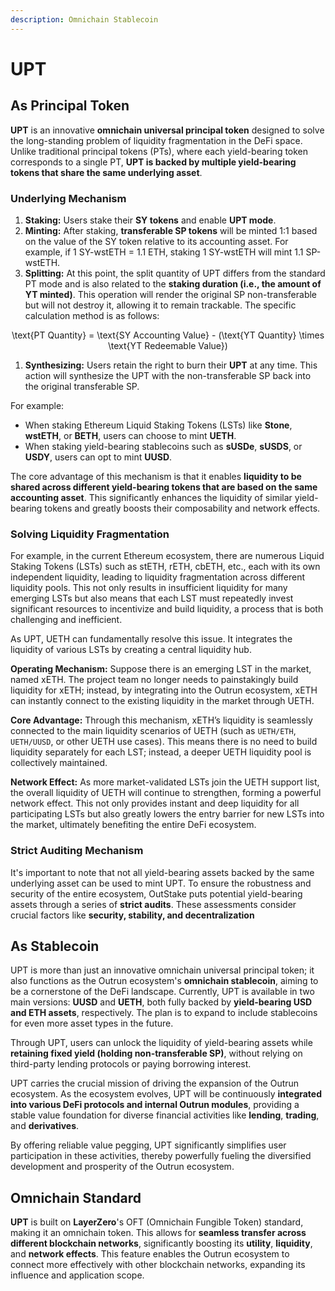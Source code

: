 ```yaml
---
description: Omnichain Stablecoin
---
```


# UPT

## **As Principal Token**

**UPT** is an innovative **omnichain universal principal token** designed to solve the long-standing problem of liquidity fragmentation in the DeFi space. Unlike traditional principal tokens (PTs), where each yield-bearing token corresponds to a single PT, **UPT is backed by multiple yield-bearing tokens that share the same underlying asset**.

### **Underlying Mechanism**

1. **Staking:** Users stake their **SY tokens** and enable **UPT mode**.
2. **Minting:** After staking, **transferable SP tokens** will be minted 1:1 based on the value of the SY token relative to its accounting asset. For example, if 1 SY-wstETH = 1.1 ETH, staking 1 SY-wstETH will mint 1.1 SP-wstETH.
3. **Splitting:** At this point, the split quantity of UPT differs from the standard PT mode and is also related to the **staking duration (i.e., the amount of YT minted)**. This operation will render the original SP non-transferable but will not destroy it, allowing it to remain trackable. The specific calculation method is as follows:

<p align="center"><span class="math">\text{PT Quantity} = \text{SY Accounting Value} - (\text{YT Quantity} \times \text{YT Redeemable Value})</span></p>

1. **Synthesizing:** Users retain the right to burn their **UPT** at any time. This action will synthesize the UPT with the non-transferable SP back into the original transferable SP.

For example:

* When staking Ethereum Liquid Staking Tokens (LSTs) like **Stone**, **wstETH**, or **BETH**, users can choose to mint **UETH**.
* When staking yield-bearing stablecoins such as **sUSDe**, **sUSDS**, or **USDY**, users can opt to mint **UUSD**.

The core advantage of this mechanism is that it enables **liquidity to be shared across different yield-bearing tokens that are based on the same accounting asset**. This significantly enhances the liquidity of similar yield-bearing tokens and greatly boosts their composability and network effects.

### **Solving Liquidity Fragmentation**

For example, in the current Ethereum ecosystem, there are numerous Liquid Staking Tokens (LSTs) such as stETH, rETH, cbETH, etc., each with its own independent liquidity, leading to liquidity fragmentation across different liquidity pools. This not only results in insufficient liquidity for many emerging LSTs but also means that each LST must repeatedly invest significant resources to incentivize and build liquidity, a process that is both challenging and inefficient.

As UPT, UETH can fundamentally resolve this issue. It integrates the liquidity of various LSTs by creating a central liquidity hub.

**Operating Mechanism:** Suppose there is an emerging LST in the market, named xETH. The project team no longer needs to painstakingly build liquidity for xETH; instead, by integrating into the Outrun ecosystem, xETH can instantly connect to the existing liquidity in the market through UETH.

**Core Advantage:** Through this mechanism, xETH’s liquidity is seamlessly connected to the main liquidity scenarios of UETH (such as `UETH/ETH`, `UETH/UUSD`, or other UETH use cases). This means there is no need to build liquidity separately for each LST; instead, a deeper UETH liquidity pool is collectively maintained.

**Network Effect:** As more market-validated LSTs join the UETH support list, the overall liquidity of UETH will continue to strengthen, forming a powerful network effect. This not only provides instant and deep liquidity for all participating LSTs but also greatly lowers the entry barrier for new LSTs into the market, ultimately benefiting the entire DeFi ecosystem.

### **Strict Auditing Mechanism**

It's important to note that not all yield-bearing assets backed by the same underlying asset can be used to mint UPT. To ensure the robustness and security of the entire ecosystem, OutStake puts potential yield-bearing assets through a series of **strict audits**. These assessments consider crucial factors like **security, stability, and decentralization**

## **As Stablecoin**

UPT is more than just an innovative omnichain universal principal token; it also functions as the Outrun ecosystem's **omnichain stablecoin**, aiming to be a cornerstone of the DeFi landscape. Currently, UPT is available in two main versions: **UUSD** and **UETH**, both fully backed by **yield-bearing USD and ETH assets**, respectively. The plan is to expand to include stablecoins for even more asset types in the future.

Through UPT, users can unlock the liquidity of yield-bearing assets while **retaining fixed yield (holding non-transferable SP)**, without relying on third-party lending protocols or paying borrowing interest.

UPT carries the crucial mission of driving the expansion of the Outrun ecosystem. As the ecosystem evolves, UPT will be continuously **integrated into various DeFi protocols and internal Outrun modules**, providing a stable value foundation for diverse financial activities like **lending**, **trading**, and **derivatives**.

By offering reliable value pegging, UPT significantly simplifies user participation in these activities, thereby powerfully fueling the diversified development and prosperity of the Outrun ecosystem.

## Omnichain Standard

**UPT** is built on **LayerZero**'s OFT (Omnichain Fungible Token) standard, making it an omnichain token. This allows for **seamless transfer across different blockchain networks**, significantly boosting its **utility**, **liquidity**, and **network effects**. This feature enables the Outrun ecosystem to connect more effectively with other blockchain networks, expanding its influence and application scope.
